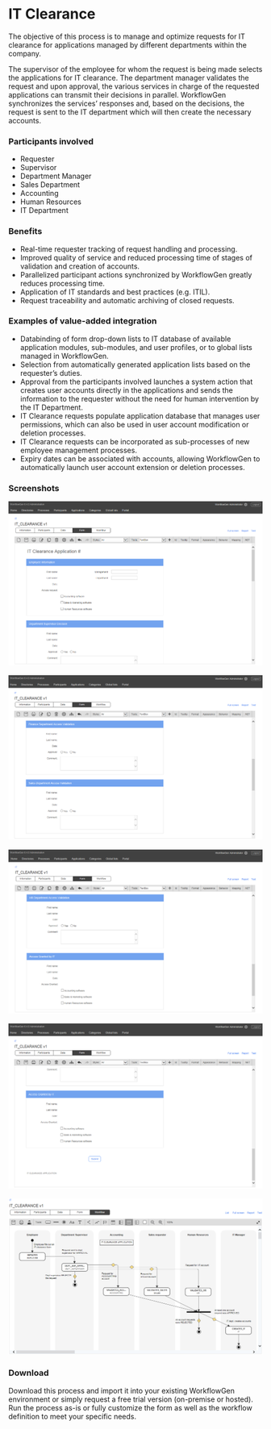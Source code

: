 # IT Clearance

The objective of this process is to manage and optimize requests for IT clearance for applications managed by different departments within the company.

The supervisor of the employee for whom the request is being made selects the applications for IT clearance. The department manager validates the request and upon approval, the various services in charge of the requested applications can transmit their decisions in parallel. WorkflowGen synchronizes the services’ responses and, based on the decisions, the request is sent to the IT department which will then create the necessary accounts.

### Participants involved

* Requester
* Supervisor
* Department Manager
* Sales Department
* Accounting
* Human Resources
* IT Department

### Benefits

* Real-time requester tracking of request handling and processing.
* Improved quality of service and reduced processing time of stages of validation and creation of accounts.
* Parallelized participant actions synchronized by WorkflowGen greatly reduces processing time.
* Application of IT standards and best practices \(e.g. ITIL\).
* Request traceability and automatic archiving of closed requests.

### Examples of value-added integration

* Databinding of form drop-down lists to IT database of available application modules, sub-modules, and user profiles, or to global lists managed in WorkflowGen.
* Selection from automatically generated application lists based on the requester’s duties.
* Approval from the participants involved launches a system action that creates user accounts directly in the applications and sends the information to the requester without the need for human intervention by the IT Department.
* IT Clearance requests populate application database that manages user permissions, which can also be used in user account modification or deletion processes.
* IT Clearance requests can be incorporated as sub-processes of new employee management processes.
* Expiry dates can be associated with accounts, allowing WorkflowGen to automatically launch user account extension or deletion processes.

### Screenshots
![IT Clearance form 1](assets/IT-clearance-form-1.png)<br /><br />
![IT Clearance form 2](https://github.com/advantys/workflowgen-templates/blob/master/processes/it-clearance/assets/IT-clearance-form-2.png)<br /><br />
![IT Clearance form 3](https://github.com/advantys/workflowgen-templates/blob/master/processes/it-clearance/assets/IT-clearance-form-3.png)<br /><br />
![IT Clearance form 3](https://github.com/advantys/workflowgen-templates/blob/master/processes/it-clearance/assets/IT-clearance-form-4.png)<br /><br />
![IT Clearance workflow](https://github.com/advantys/workflowgen-templates/blob/master/processes/it-clearance/assets/IT-clearance-workflow.png)

### Download

Download this process and import it into your existing WorkflowGen environment or simply request a free trial version \(on-premise or hosted\). Run the process as-is or fully customize the form as well as the workflow definition to meet your specific needs.

